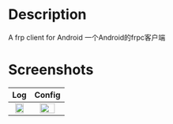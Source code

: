 # Description
A frp client for Android
一个Android的frpc客户端

# Screenshots
| Log | Config |
| :--: | :--: |
| <img src=https://github.com/LiuJQ/frp-Android/blob/master/image/image1.jpg width=75% /> | <img src=https://github.com/LiuJQ/frp-Android/blob/master/image/image2.jpg width=75% /> |

